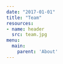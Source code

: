 ```yaml
---
date: "2017-01-01"
title: "Team"
resources:
- name: header
  src: team.jpg
menu:
  main:
    parent: 'About'
---
```


